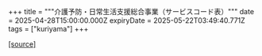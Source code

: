 +++
title = """介護予防・日常生活支援総合事業（サービスコード表）"""
date = 2025-04-28T15:00:00.000Z
expiryDate = 2025-05-22T03:49:40.771Z
tags = ["kuriyama"]
+++


[[source]](https://www.town.kuriyama.hokkaido.jp/soshiki/43/1780.html)
